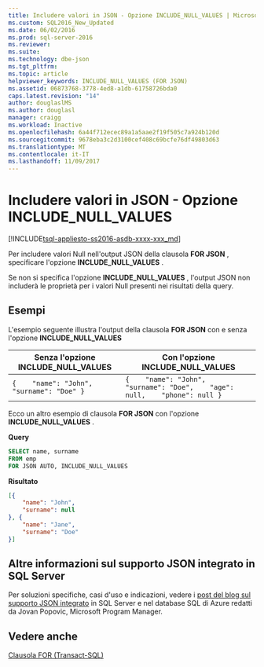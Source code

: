 ```yaml
---
title: Includere valori in JSON - Opzione INCLUDE_NULL_VALUES | Microsoft Docs
ms.custom: SQL2016_New_Updated
ms.date: 06/02/2016
ms.prod: sql-server-2016
ms.reviewer: 
ms.suite: 
ms.technology: dbe-json
ms.tgt_pltfrm: 
ms.topic: article
helpviewer_keywords: INCLUDE_NULL_VALUES (FOR JSON)
ms.assetid: 06873768-3778-4ed8-a1db-61758726bda0
caps.latest.revision: "14"
author: douglaslMS
ms.author: douglasl
manager: craigg
ms.workload: Inactive
ms.openlocfilehash: 6a44f712ecec89a1a5aae2f19f505c7a924b120d
ms.sourcegitcommit: 9678eba3c2d3100cef408c69bcfe76df49803d63
ms.translationtype: MT
ms.contentlocale: it-IT
ms.lasthandoff: 11/09/2017
---
```

# <a name="include-null-values-in-json---includenullvalues-option"></a>Includere valori in JSON - Opzione INCLUDE_NULL_VALUES
[!INCLUDE[tsql-appliesto-ss2016-asdb-xxxx-xxx_md](../../includes/tsql-appliesto-ss2016-asdb-xxxx-xxx-md.md)]

  Per includere valori Null nell'output JSON della clausola **FOR JSON** , specificare l'opzione **INCLUDE_NULL_VALUES** .  
  
 Se non si specifica l'opzione **INCLUDE_NULL_VALUES** , l'output JSON non includerà le proprietà per i valori Null presenti nei risultati della query.  
  
## <a name="examples"></a>Esempi  
 L'esempio seguente illustra l'output della clausola **FOR JSON** con e senza l'opzione **INCLUDE_NULL_VALUES**  
  
|Senza l'opzione **INCLUDE_NULL_VALUES**|Con l'opzione **INCLUDE_NULL_VALUES**|  
|--------------------------------------------------|-----------------------------------------------|  
|`{    "name": "John",    "surname": "Doe" }`|`{    "name": "John",    "surname": "Doe",    "age": null,    "phone": null }`|  
  
 Ecco un altro esempio di clausola **FOR JSON** con l'opzione **INCLUDE_NULL_VALUES** .  
  
 **Query**  
  
```sql  
SELECT name, surname  
FROM emp  
FOR JSON AUTO, INCLUDE_NULL_VALUES    
```  
  
 **Risultato**  
  
```json  
[{
    "name": "John",
    "surname": null
}, {
    "name": "Jane",
    "surname": "Doe"
}] 
```  

## <a name="learn-more-about-the-built-in-json-support-in-sql-server"></a>Altre informazioni sul supporto JSON integrato in SQL Server  
Per soluzioni specifiche, casi d'uso e indicazioni, vedere i [post del blog sul supporto JSON integrato](http://blogs.msdn.com/b/sqlserverstorageengine/archive/tags/json/) in SQL Server e nel database SQL di Azure redatti da Jovan Popovic, Microsoft Program Manager.  

## <a name="see-also"></a>Vedere anche  
 [Clausola FOR &#40;Transact-SQL&#41;](../../t-sql/queries/select-for-clause-transact-sql.md)  
  
  
